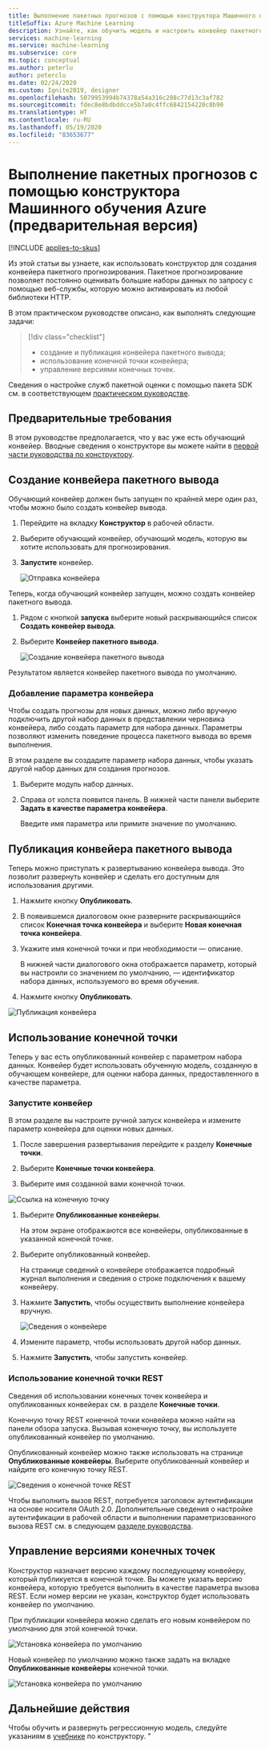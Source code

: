 ```yaml
---
title: Выполнение пакетных прогнозов с помощью конструктора Машинного обучения Azure (предварительная версия)
titleSuffix: Azure Machine Learning
description: Узнайте, как обучить модель и настроить конвейер пакетного прогнозирования с помощью конструктора. Разверните конвейер как параметризованную веб-службу, которая может быть активирована из любой библиотеки HTTP.
services: machine-learning
ms.service: machine-learning
ms.subservice: core
ms.topic: conceptual
ms.author: peterlu
author: peterclu
ms.date: 02/24/2020
ms.custom: Ignite2019, designer
ms.openlocfilehash: 5079953994b74378a54a316c288c77d13c3af782
ms.sourcegitcommit: fdec8e8bdbddcce5b7a0c4ffc6842154220c8b90
ms.translationtype: HT
ms.contentlocale: ru-RU
ms.lasthandoff: 05/19/2020
ms.locfileid: "83653677"
---
```

# <a name="run-batch-predictions-using-azure-machine-learning-designer-preview"></a>Выполнение пакетных прогнозов с помощью конструктора Машинного обучения Azure (предварительная версия)
[!INCLUDE [applies-to-skus](../../includes/aml-applies-to-enterprise-sku.md)]

Из этой статьи вы узнаете, как использовать конструктор для создания конвейера пакетного прогнозирования. Пакетное прогнозирование позволяет постоянно оценивать большие наборы данных по запросу с помощью веб-службы, которую можно активировать из любой библиотеки HTTP.

В этом практическом руководстве описано, как выполнять следующие задачи:

> [!div class="checklist"]
> * создание и публикация конвейера пакетного вывода;
> * использование конечной точки конвейера;
> * управление версиями конечных точек.

Сведения о настройке служб пакетной оценки с помощью пакета SDK см. в соответствующем [практическом руководстве](how-to-run-batch-predictions.md).

## <a name="prerequisites"></a>Предварительные требования

В этом руководстве предполагается, что у вас уже есть обучающий конвейер. Вводные сведения о конструкторе вы можете найти в [первой части руководства по конструктору](tutorial-designer-automobile-price-train-score.md). 

## <a name="create-a-batch-inference-pipeline"></a>Создание конвейера пакетного вывода

Обучающий конвейер должен быть запущен по крайней мере один раз, чтобы можно было создать конвейер вывода.

1. Перейдите на вкладку **Конструктор** в рабочей области.

1. Выберите обучающий конвейер, обучающий модель, которую вы хотите использовать для прогнозирования.

1. **Запустите** конвейер.

    ![Отправка конвейера](./media/how-to-run-batch-predictions-designer/run-training-pipeline.png)

Теперь, когда обучающий конвейер запущен, можно создать конвейер пакетного вывода.

1. Рядом с кнопкой **запуска** выберите новый раскрывающийся список **Создать конвейер вывода**.

1. Выберите **Конвейер пакетного вывода**.

    ![Создание конвейера пакетного вывода](./media/how-to-run-batch-predictions-designer/create-batch-inference.png)
    
Результатом является конвейер пакетного вывода по умолчанию. 

### <a name="add-a-pipeline-parameter"></a>Добавление параметра конвейера

Чтобы создать прогнозы для новых данных, можно либо вручную подключить другой набор данных в представлении черновика конвейера, либо создать параметр для набора данных. Параметры позволяют изменить поведение процесса пакетного вывода во время выполнения.

В этом разделе вы создадите параметр набора данных, чтобы указать другой набор данных для создания прогнозов.

1. Выберите модуль набор данных.

1. Справа от холста появится панель. В нижней части панели выберите **Задать в качестве параметра конвейера**.
   
    Введите имя параметра или примите значение по умолчанию.

## <a name="publish-your-batch-inferencing-pipeline"></a>Публикация конвейера пакетного вывода

Теперь можно приступать к развертыванию конвейера вывода. Это позволит развернуть конвейер и сделать его доступным для использования другими.

1. Нажмите кнопку **Опубликовать**.

1. В появившемся диалоговом окне разверните раскрывающийся список **Конечная точка конвейера** и выберите **Новая конечная точка конвейера**.

1. Укажите имя конечной точки и при необходимости — описание.

    В нижней части диалогового окна отображается параметр, который вы настроили со значением по умолчанию, — идентификатор набора данных, используемого во время обучения.

1. Нажмите кнопку **Опубликовать**.

![Публикация конвейера](./media/how-to-run-batch-predictions-designer/publish-inference-pipeline.png)


## <a name="consume-an-endpoint"></a>Использование конечной точки

Теперь у вас есть опубликованный конвейер с параметром набора данных. Конвейер будет использовать обученную модель, созданную в обучающем конвейере, для оценки набора данных, предоставленного в качестве параметра.

### <a name="submit-a-pipeline-run"></a>Запустите конвейер 

В этом разделе вы настроите ручной запуск конвейера и измените параметр конвейера для оценки новых данных. 

1. После завершения развертывания перейдите к разделу **Конечные точки**.

1. Выберите **Конечные точки конвейера**.

1. Выберите имя созданной вами конечной точки.

![Ссылка на конечную точку](./media/how-to-run-batch-predictions-designer/manage-endpoints.png)

1. Выберите **Опубликованные конвейеры**.

    На этом экране отображаются все конвейеры, опубликованные в указанной конечной точке.

1. Выберите опубликованный конвейер.

    На странице сведений о конвейере отображается подробный журнал выполнения и сведения о строке подключения к вашему конвейеру. 
    
1. Нажмите **Запустить**, чтобы осуществить выполнение конвейера вручную.

    ![Сведения о конвейере](./media/how-to-run-batch-predictions-designer/submit-manual-run.png)
    
1. Измените параметр, чтобы использовать другой набор данных.
    
1. Нажмите **Запустить**, чтобы запустить конвейер.

### <a name="use-the-rest-endpoint"></a>Использование конечной точки REST

Сведения об использовании конечных точек конвейера и опубликованных конвейерах см. в разделе **Конечные точки**.

Конечную точку REST конечной точки конвейера можно найти на панели обзора запуска. Вызывая конечную точку, вы используете опубликованный конвейер по умолчанию.

Опубликованный конвейер можно также использовать на странице **Опубликованные конвейеры**. Выберите опубликованный конвейер и найдите его конечную точку REST. 

![Сведения о конечной точке REST](./media/how-to-run-batch-predictions-designer/rest-endpoint-details.png)

Чтобы выполнить вызов REST, потребуется заголовок аутентификации на основе носителя OAuth 2.0. Дополнительные сведения о настройке аутентификации в рабочей области и выполнении параметризованного вызова REST см. в следующем [разделе руководства](tutorial-pipeline-batch-scoring-classification.md#publish-and-run-from-a-rest-endpoint).

## <a name="versioning-endpoints"></a>Управление версиями конечных точек

Конструктор назначает версию каждому последующему конвейеру, который публикуется в конечной точке. Вы можете указать версию конвейера, которую требуется выполнить в качестве параметра вызова REST. Если номер версии не указан, конструктор будет использовать конвейер по умолчанию.

При публикации конвейера можно сделать его новым конвейером по умолчанию для этой конечной точки.

![Установка конвейера по умолчанию](./media/how-to-run-batch-predictions-designer/set-default-pipeline.png)

Новый конвейер по умолчанию можно также задать на вкладке **Опубликованные конвейеры** конечной точки.

![Установка конвейера по умолчанию](./media/how-to-run-batch-predictions-designer/set-new-default-pipeline.png)

## <a name="next-steps"></a>Дальнейшие действия

Чтобы обучить и развернуть регрессионную модель, следуйте указаниям в [учебнике](tutorial-designer-automobile-price-train-score.md) по конструктору.
"